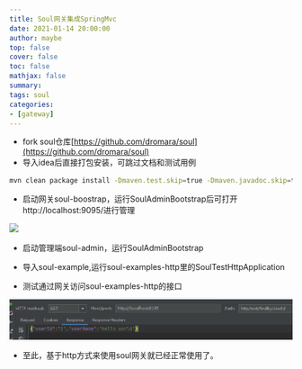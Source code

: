 ```yaml
---
title: Soul网关集成SpringMvc
date: 2021-01-14 20:00:00
author: maybe
top: false
cover: false
toc: false
mathjax: false
summary:
tags: soul
categories:
- [gateway]
---
```


* fork soul仓库[https://github.com/dromara/soul](https://github.com/dromara/soul)
* 导入idea后直接打包安装，可跳过文档和测试用例

```bash
mvn clean package install -Dmaven.test.skip=true -Dmaven.javadoc.skip=true -Drat.skip=true -Dcheckstyle.skip=true
```

* 启动网关soul-boostrap，运行SoulAdminBootstrap后可打开http://localhost:9095/进行管理

![](/medias/assets/soul//20210114235037-q1zyi31-%E5%BE%AE%E4%BF%A1%E6%88%AA%E5%9B%BE_20210114235019.png)

* 启动管理端soul-admin，运行SoulAdminBootstrap

* 导入soul-example,运行soul-examples-http里的SoulTestHttpApplication
* 测试通过网关访问soul-examples-http的接口

![](/medias/assets/soul//20210114234931-s23j5eq-test.png)

* 至此，基于http方式来使用soul网关就已经正常使用了。
